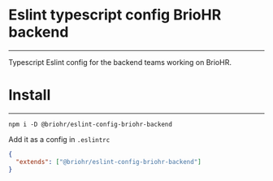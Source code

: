 # Eslint typescript config BrioHR backend
<hr>
Typescript Eslint config for the backend teams working on BrioHR.

# Install
<hr>

```
npm i -D @briohr/eslint-config-briohr-backend
```

Add it as a config in ```.eslintrc```
```json
{
  "extends": ["@briohr/eslint-config-briohr-backend"]
}
```
